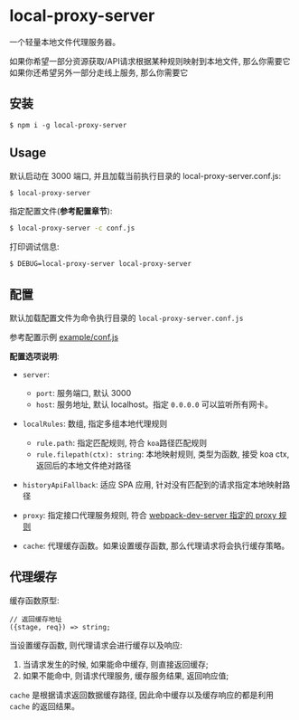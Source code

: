 # local-proxy-server

一个轻量本地文件代理服务器。  

如果你希望一部分资源获取/API请求根据某种规则映射到本地文件, 那么你需要它  
如果你还希望另外一部分走线上服务, 那么你需要它  

## 安装

```
$ npm i -g local-proxy-server
```
## Usage

默认启动在 3000 端口, 并且加载当前执行目录的 local-proxy-server.conf.js:  

``` bash
$ local-proxy-server
```

指定配置文件(**参考配置章节**):  

``` bash
$ local-proxy-server -c conf.js
```

打印调试信息:  

``` bash
$ DEBUG=local-proxy-server local-proxy-server
```
## 配置

默认加载配置文件为命令执行目录的 `local-proxy-server.conf.js`  

参考配置示例 [example/conf.js](./example/conf.js)  

**配置选项说明**:  

* `server`:
  * `port`: 服务端口, 默认 3000
  * `host`: 服务地址, 默认 localhost。指定 `0.0.0.0` 可以监听所有网卡。  

* `localRules`: 数组, 指定多组本地代理规则  
  * `rule.path`: 指定匹配规则, 符合 `koa`路径匹配规则  
  * `rule.filepath(ctx): string`: 本地映射规则, 类型为函数, 接受 koa ctx, 返回后的本地文件绝对路径  

* `historyApiFallback`: 适应 SPA 应用, 针对没有匹配到的请求指定本地映射路径  

* `proxy`: 指定接口代理服务规则, 符合 [webpack-dev-server 指定的 proxy 规则](https://webpack.docschina.org/configuration/dev-server/#devserverproxy)  

* `cache`: 代理缓存函数。如果设置缓存函数, 那么代理请求将会执行缓存策略。

## 代理缓存

缓存函数原型:  

```
// 返回缓存地址
({stage, req}) => string;
```

当设置缓存函数, 则代理请求会进行缓存以及响应:  

1. 当请求发生的时候, 如果能命中缓存, 则直接返回缓存;   
2. 如果不能命中, 则请求代理服务, 缓存服务结果, 返回响应值;  

`cache` 是根据请求返回数据缓存路径, 因此命中缓存以及缓存响应的都是利用 `cache` 的返回结果。  
